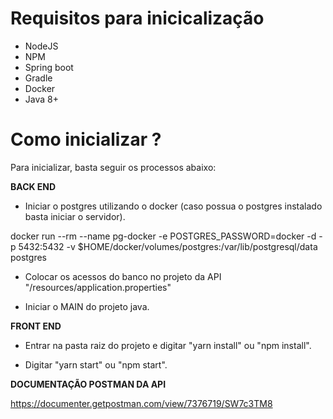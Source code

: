 # Requisitos para inicicalização
- NodeJS
- NPM
- Spring boot
- Gradle
- Docker
- Java 8+

# Como inicializar ?
Para inicializar, basta seguir os processos abaixo:

**BACK END**

- Iniciar o postgres utilizando o docker (caso possua o postgres instalado basta iniciar o servidor).

docker run --rm   --name pg-docker -e POSTGRES_PASSWORD=docker -d -p 5432:5432 -v $HOME/docker/volumes/postgres:/var/lib/postgresql/data  postgres

- Colocar os acessos do banco no projeto da API "/resources/application.properties"

- Iniciar o MAIN do projeto java.

**FRONT END**

- Entrar na pasta raiz do projeto e digitar "yarn install" ou "npm install".

- Digitar "yarn start" ou "npm start".

**DOCUMENTAÇÃO POSTMAN DA API**

https://documenter.getpostman.com/view/7376719/SW7c3TM8
